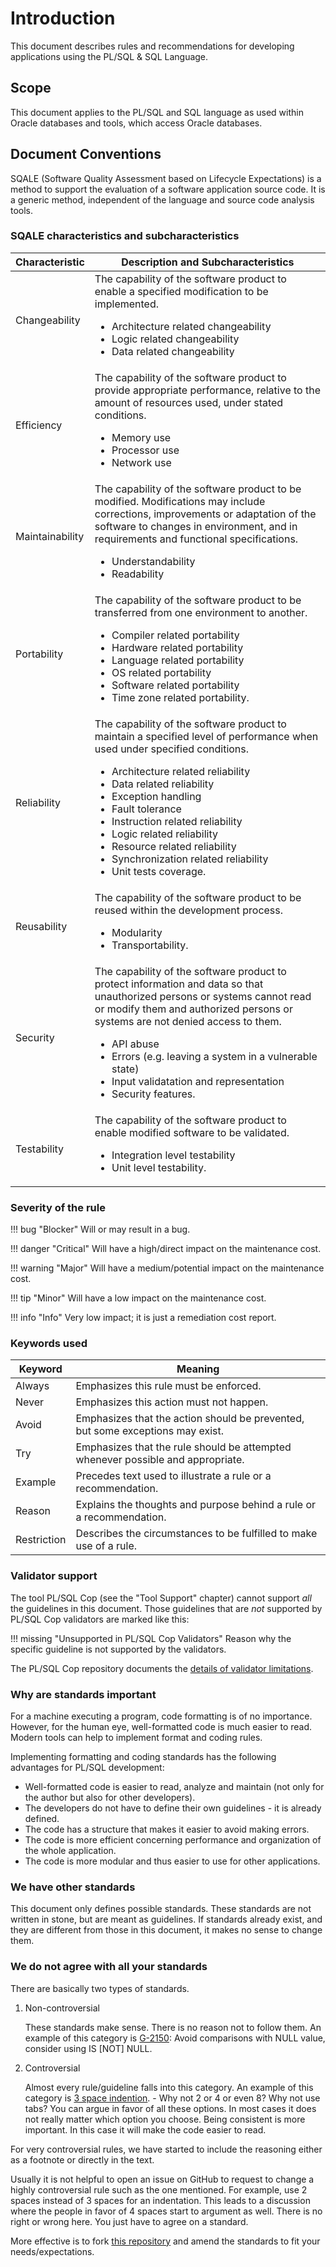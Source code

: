 # Introduction

This document describes rules and recommendations for developing applications using the PL/SQL & SQL Language. 

## Scope

This document applies to the PL/SQL and SQL language as used within Oracle databases and tools, which access Oracle databases.

## Document Conventions

SQALE (Software Quality Assessment based on Lifecycle Expectations) is a method to support the evaluation of a software application source code. It is a generic method, independent of the language and source code analysis tools.

### SQALE characteristics and subcharacteristics

Characteristic | Description and Subcharacteristics
-------------- | ----------------------------------
Changeability  | The capability of the software product to enable a specified modification to be implemented.<ul><li>Architecture related changeability</li><li>Logic related changeability</li><li>Data related changeability</li><ul>
Efficiency | The capability of the software product to provide appropriate performance, relative to the amount of resources used, under stated conditions.<ul><li>Memory use</li><li>Processor use</li><li>Network use</li></ul>
Maintainability | The capability of the software product to be modified. Modifications may include corrections, improvements or adaptation of the software to changes in environment, and in requirements and functional specifications.<ul><li>Understandability</li><li>Readability</li></ul>
Portability | The capability of the software product to be transferred from one environment to another.<ul><li>Compiler related portability</li><li>Hardware related portability</li><li>Language related portability</li><li>OS related portability</li><li>Software related portability</li><li>Time zone related portability.</li></ul>
Reliability | The capability of the software product to maintain a specified level of performance when used under specified conditions.<ul><li>Architecture related reliability</li><li>Data related reliability</li><li>Exception handling</li><li>Fault tolerance</li><li>Instruction related reliability</li><li>Logic related reliability</li><li>Resource related reliability</li><li>Synchronization related reliability</li><li>Unit tests coverage.</li></ul>
Reusability | The capability of the software product to be reused within the development process.<ul><li>Modularity</li><li>Transportability.</li></ul>
Security | The capability of the software product to protect information and data so that unauthorized persons or systems cannot read or modify them and authorized persons or systems are not denied access to them.<ul><li>API abuse</li><li>Errors (e.g. leaving a system in a vulnerable state)</li><li>Input validatation and representation</li><li>Security features.</li></ul>
Testability | The capability of the software product to enable modified software to be validated.<ul><li>Integration level testability</li><li>Unit level testability.</li></ul>

### Severity of the rule

!!! bug "Blocker"
    Will or may result in a bug.

!!! danger "Critical"
    Will have a high/direct impact on the maintenance cost.

!!! warning "Major"
    Will have a medium/potential impact on the maintenance cost.

!!! tip "Minor"
    Will have a low impact on the maintenance cost.

!!! info "Info"
    Very low impact; it is just a remediation cost report.

### Keywords used

Keyword     | Meaning
----------- | -------
Always      | Emphasizes this rule must be enforced.
Never       | Emphasizes this action must not happen.
Avoid       | Emphasizes that the action should be prevented, but some exceptions may exist.
Try         | Emphasizes that the rule should be attempted whenever possible and appropriate.
Example     | Precedes text used to illustrate a rule or a recommendation.
Reason      | Explains the thoughts and purpose behind a rule or a recommendation.
Restriction | Describes the circumstances to be fulfilled to make use of a rule.

### Validator support ###

The tool PL/SQL Cop (see the "Tool Support" chapter) cannot support *all* the guidelines in this document. Those guidelines that are *not* supported by PL/SQL Cop validators are marked like this:

!!! missing "Unsupported in PL/SQL Cop Validators"
    Reason why the specific guideline is not supported by the validators.

The PL/SQL Cop repository documents the [details of validator limitations](https://github.com/Trivadis/plsql-cop-cli/blob/main/validator-limitations.md#guidelines).

### Why are standards important

For a machine executing a program, code formatting is of no importance. However, for the human eye, well-formatted code is much easier to read. Modern tools can help to implement format and coding rules.

Implementing formatting and coding standards has the following advantages for PL/SQL development:

* Well-formatted code is easier to read, analyze and maintain (not only for the author but also for other developers).
* The developers do not have to define their own guidelines - it is already defined.
* The code has a structure that makes it easier to avoid making errors.
* The code is more efficient concerning performance and organization of the whole application.
* The code is more modular and thus easier to use for other applications.

### We have other standards

This document only defines possible standards. These standards are not written in stone, but are meant as guidelines. If standards already exist, and they are different from those in this document, it makes no sense to change them.
 
### We do not agree with all your standards

There are basically two types of standards.

1. Non-controversial 

    These standards make sense. There is no reason not to follow them. An example of this category is [G-2150](../../4-language-usage/2-variables-and-types/1-general/g-2150): Avoid comparisons with NULL value, consider using IS [NOT] NULL.

2. Controversial

    Almost every rule/guideline falls into this category. An example of this category is [3 space indention](../../3-coding-style/coding-style/#rules). - Why not 2 or 4 or even 8? Why not use tabs? You can argue in favor of all these options. In most cases it does not really matter which option you choose. Being consistent is more important. In this case it will make the code easier to read.

For very controversial rules, we have started to include the reasoning either as a footnote or directly in the text.

Usually it is not helpful to open an issue on GitHub to request to change a highly controversial rule such as the one mentioned. For example, use 2 spaces instead of 3 spaces for an indentation. This leads to a discussion where the people in favor of 4 spaces start to argument as well. There is no right or wrong here. You just have to agree on a standard.

More effective is to fork [this repository](https://github.com/Trivadis/plsql-and-sql-coding-guidelines) and amend the standards to fit your needs/expectations.
